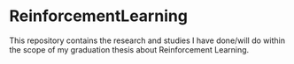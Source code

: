 # ReinforcementLearning
This repository contains the research and studies I have done/will do within the scope of my graduation thesis about Reinforcement Learning.

